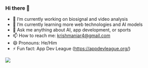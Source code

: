 ### Hi there 👋

- 🔭 I’m currently working on biosignal and video analysis 
- 🌱 I’m currently learning more web technologies and AI models 
- 💬 Ask me anything about AI, app development, or sports
- 📫 How to reach me: krishmaniar4@gmail.com
- 😄 Pronouns: He/Him
- ⚡ Fun fact: App Dev League (https://appdevleague.org/)

![](https://komarev.com/ghpvc/?username=your-github-username&color=green)
